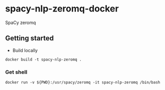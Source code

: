 # spacy-nlp-zeromq-docker

SpaCy zeromq

## Getting started

- Build locally

```
docker build -t spacy-nlp-zeromq .
```


### Get shell

```
docker run -v ${PWD}:/usr/spacy/zeromq -it spacy-nlp-zeromq /bin/bash
```
